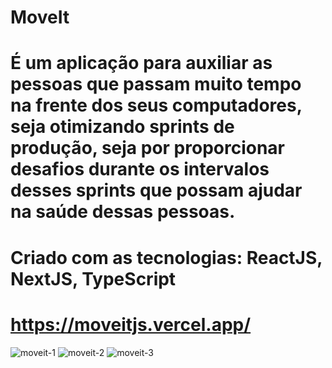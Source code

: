 # MoveIt

# É um aplicação para auxiliar as pessoas que passam muito tempo na frente dos seus computadores, seja otimizando sprints de produção, seja por proporcionar desafios durante os intervalos desses sprints que possam ajudar na saúde dessas pessoas.

# Criado com as tecnologias: ReactJS, NextJS, TypeScript

# https://moveitjs.vercel.app/


![moveit-1](https://user-images.githubusercontent.com/71674765/109863984-10b5cb00-7c41-11eb-881d-1c066d7c30cb.PNG)
![moveit-2](https://user-images.githubusercontent.com/71674765/109864047-1f9c7d80-7c41-11eb-92f5-17512fe7b4ef.PNG)
![moveit-3](https://user-images.githubusercontent.com/71674765/109864005-157a7f00-7c41-11eb-991b-e1d318e2ebec.PNG)
